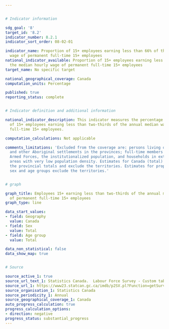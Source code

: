 ```yaml
---


# Indicator information

sdg_goal: '8'
target_id: '8.2'
indicator_number: 8.2.1
indicator_sort_order: 08-02-01

indicator_name: Proportion of 15+ employees earning less than 66% of the median hourly
  wage of permanent full-time 15+ employees
national_indicator_available: Proportion of 15+ employees earning less than 66% of
  the median hourly wage of permanent full-time 15+ employees
target_name: No specific target

national_geographical_coverage: Canada
computation_units: Percentage

published: true
reporting_status: complete


# Indicator definition and additional information

national_indicator_description: This indicator measures the percentage and number
  of 15+ employees earning less than two-thirds of the annual median wage of permanent
  full-time 15+ employees.

computation_calculations: Not applicable

comments_limitations: 'Excluded from the coverage are: persons living on reserves
  and other Aboriginal settlements in the provinces; full-time members of the Canadian
  Armed Forces, the institutionalized population, and households in extremely remote
  areas with very low population density. Estimates for Canada (total) are a sum of
  the provincial totals and exclude the territories. Estimates for proportions by
  sex and age groups exclude the territories.'


# graph

graph_title: Employees 15+ earning less than two-thirds of the annual median wage
  of permanent full-time 15+ employees
graph_type: line

data_start_values:
- field: Geography
  value: Canada
- field: Sex
  value: Total
- field: Age group
  value: Total

data_non_statistical: false
data_show_map: true


# Source

source_active_1: true
source_url_text_1: Statistics Canada.  Labour Force Survey - Custom tabulation
source_url_1: https://www23.statcan.gc.ca/imdb/p2SV.pl?Function=getSurvey&SDDS=3701
source_organisation_1: Statistics Canada
source_periodicity_1: Annual
source_geographical_coverage_1: Canada
auto_progress_calculation: true
progress_calculation_options:
- direction: negative
progress_status: substantial_progress
---
```


